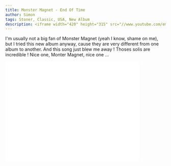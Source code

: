 ```yaml
---
title: Monster Magnet - End Of Time
author: Simon
tags: Stoner, Classic, USA, New Album
description: <iframe width="420" height="315" src="//www.youtube.com/embed/hfp0fZVtgzo" frameborder="0" allowfullscreen></iframe>
---
```


I'm usually not a big fan of Monster Magnet (yeah I know, shame on me), but I tried this new album anyway, cause they are very different from one album to another. And this song just blew me away ! Thoses solis are incredible ! Nice one, Monter Magnet, nice one …

<iframe width="420" height="315" src="//www.youtube.com/embed/hfp0fZVtgzo" frameborder="0" allowfullscreen></iframe>
